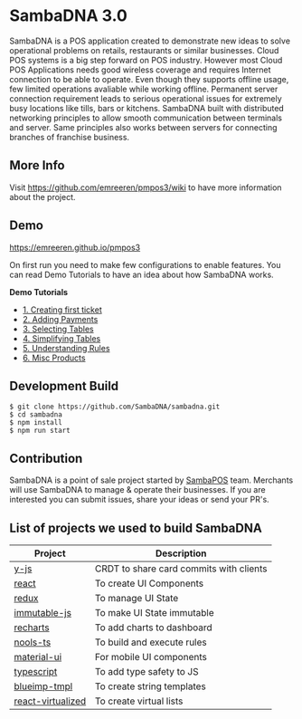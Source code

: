 # SambaDNA 3.0

SambaDNA is a POS application created to demonstrate new ideas to solve operational problems on retails, restaurants or similar businesses. Cloud POS systems is a big step forward on POS industry. However most Cloud POS Applications needs good wireless coverage and requires Internet connection to be able to operate. Even though they supports offline usage, few limited operations avaliable while working offline. Permanent server connection requirement leads to serious operational issues for extremely busy locations like tills, bars or kitchens. SambaDNA built with distributed networking principles to allow smooth communication between terminals and server. Same principles also works between servers for connecting branches of franchise business.

## More Info

Visit https://github.com/emreeren/pmpos3/wiki to have more information about the project.

## Demo

https://emreeren.github.io/pmpos3

On first run you need to make few configurations to enable features. You can read Demo Tutorials to have an idea about how SambaDNA works.

**Demo Tutorials**

- [1. Creating first ticket](https://github.com/emreeren/pmpos3/wiki/1.-Creating-First-Ticket)
- [2. Adding Payments](https://github.com/emreeren/pmpos3/wiki/2.-Adding-Payments)
- [3. Selecting Tables](https://github.com/emreeren/pmpos3/wiki/3.-Choosing-Tables)
- [4. Simplifying Tables](https://github.com/emreeren/pmpos3/wiki/4.-Simplifying-Payments)
- [5. Understanding Rules](https://github.com/emreeren/pmpos3/wiki/5.-Understanding-Rules)
- [6. Misc Products](https://github.com/emreeren/pmpos3/wiki/6.-Misc-Products)
  

## Development Build

```
$ git clone https://github.com/SambaDNA/sambadna.git
$ cd sambadna
$ npm install
$ npm run start
```

## Contribution

SambaDNA is a point of sale project started by [SambaPOS](https://sambapos.com) team. Merchants will use SambaDNA to manage & operate their businesses. If you are interested you can submit issues, share your ideas or send your PR's.

## List of projects we used to build SambaDNA

| Project                                                           | Description                             |
| ----------------------------------------------------------------- | --------------------------------------- |
| [y-js](http://y-js.org/)                                          | CRDT to share card commits with clients |
| [react](https://reactjs.org/)                                     | To create UI Components                 |
| [redux](https://redux.js.org/)                                    | To manage UI State                      |
| [immutable-js](https://facebook.github.io/immutable-js/)          | To make UI State immutable              |
| [recharts](https://github.com/recharts/recharts)                  | To add charts to dashboard              |
| [nools-ts](https://github.com/taoqf/nools-ts)                     | To build and execute rules              |
| [material-ui](http://www.material-ui.com/)                        | For mobile UI components                |
| [typescript](https://www.typescriptlang.org/)                     | To add type safety to JS                |
| [blueimp-tmpl](https://github.com/blueimp/JavaScript-Templates)   | To create string templates              |
| [react-virtualized](https://github.com/bvaughn/react-virtualized) | To create virtual lists                 |  |
